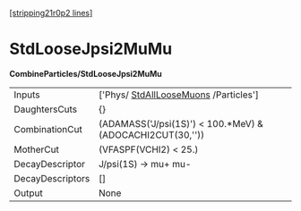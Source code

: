 [[stripping21r0p2 lines]](./stripping21r0p2-commonparticles)

# StdLooseJpsi2MuMu

**CombineParticles/StdLooseJpsi2MuMu**

|                  |                                                                               |
|------------------|-------------------------------------------------------------------------------|
| Inputs           | ['Phys/ [StdAllLooseMuons](./stripping21r0p2-stdallloosemuons) /Particles'] |
| DaughtersCuts    | {}                                                                            |
| CombinationCut   | (ADAMASS('J/psi(1S)') \< 100.\*MeV) & (ADOCACHI2CUT(30,''))                   |
| MotherCut        | (VFASPF(VCHI2) \< 25.)                                                        |
| DecayDescriptor  | J/psi(1S) -\> mu+ mu-                                                         |
| DecayDescriptors | []                                                                          |
| Output           | None                                                                          |
